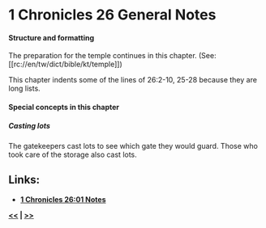 # 1 Chronicles 26 General Notes #

#### Structure and formatting ####

The preparation for the temple continues in this chapter. (See: [[rc://en/tw/dict/bible/kt/temple]])

This chapter indents some of the lines of 26:2-10, 25-28 because they are long lists.

#### Special concepts in this chapter ####

##### Casting lots #####
The gatekeepers cast lots to see which gate they would guard. Those who took care of the storage also cast lots.

## Links: ##

* __[1 Chronicles 26:01 Notes](./01.md)__

__[<<](../25/intro.md) | [>>](../27/intro.md)__
